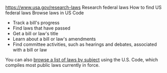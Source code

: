 

https://www.usa.gov/research-laws
Research federal laws
How to find US federal laws
Browse laws in US Code

* Track a bill's progress
* Find laws that have passed
* Get a bill or law's title
* Learn about a bill or law's amendments
* Find committee activities, such as hearings and debates, associated with a bill or law

You can also
[browse a list of laws by subject](https://uscode.house.gov/)
using the U.S. Code, which compiles most public laws currently in force.
